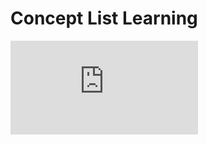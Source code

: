 # Concept List Learning

![Page1](https://github.com/MohammadRezaGholamizadeh/EducactionLibrary/blob/main/Library/Concepts/SPOF/README.md)
